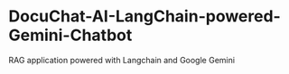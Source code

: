 # DocuChat-AI-LangChain-powered-Gemini-Chatbot
RAG application powered with Langchain and Google Gemini
